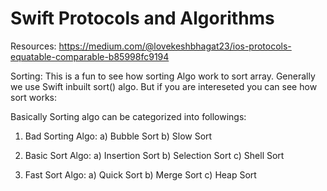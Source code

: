 # Swift Protocols and Algorithms

Resources:
https://medium.com/@lovekeshbhagat23/ios-protocols-equatable-comparable-b85998fc9194


Sorting:
  This is a fun to see how sorting Algo work to sort array. Generally we use Swift inbuilt sort() algo. But if you are intereseted you can see how sort works:
  
  Basically Sorting algo can be categorized into followings:
   1. Bad Sorting Algo:
      a) Bubble Sort
      b) Slow Sort
   
   2. Basic Sort Algo:
      a) Insertion Sort
      b) Selection Sort
      c) Shell Sort
      
   3. Fast Sort Algo:
      a) Quick Sort
      b) Merge Sort
      c) Heap Sort
